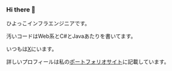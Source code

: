 ### Hi there 👋
ひよっこインフラエンジニアです。

汚いコードはWeb系とC#とJavaあたりを書いてます。

いつもは[X](https://x.com/nuIlpointer)にいます。

詳しいプロフィールは私の[ポートフォリオサイト](https://nuiru.com/)に記載しています。
